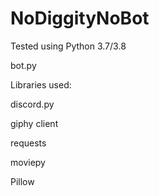 # NoDiggityNoBot

Tested using Python 3.7/3.8

bot.py

Libraries used:

discord.py

giphy client

requests

moviepy

Pillow
